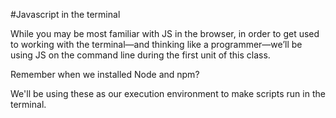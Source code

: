 #Javascript in the terminal

While you may be most familiar with JS in the browser, in order to get used to working with the terminal—and thinking like a programmer—we’ll be using JS on the command line during the first unit of this class.

Remember when we installed Node and npm?

We'll be using these as our execution environment to make scripts run in the terminal.
